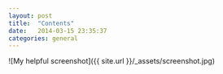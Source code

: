 ```yaml
---
layout: post
title:  "Contents"
date:   2014-03-15 23:35:37
categories: general
---
```


![My helpful screenshot]({{ site.url }}/_assets/screenshot.jpg)